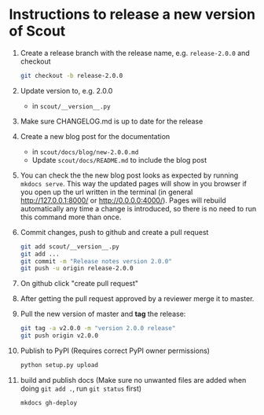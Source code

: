 # Instructions to release a new version of Scout

1. Create a release branch with the release name, e.g. `release-2.0.0` and checkout

    ```bash
    git checkout -b release-2.0.0
    ```

1. Update version to, e.g. 2.0.0

   - in `scout/__version__.py`

1. Make sure CHANGELOG.md is up to date for the release

1. Create a new blog post for the documentation

    - in `scout/docs/blog/new-2.0.0.md`
    - Update `scout/docs/README.md` to include the blog post

1. You can check the the new blog post looks as expected by running `mkdocs serve`. This way the updated pages will show in you browser if you open up the url written in the terminal (in general http://127.0.0.1:8000/ or http://0.0.0.0:4000/). Pages will rebuild automatically any time a change is introduced, so there is no need to run this command more than once.

1. Commit changes, push to github and create a pull request

    ```bash
    git add scout/__version__.py
    git add ...
    git commit -m "Release notes version 2.0.0"
    git push -u origin release-2.0.0
    ```

1. On github click "create pull request"

1. After getting the pull request approved by a reviewer merge it to master.

1. Pull the new version of master and **tag** the release:

    ```bash
    git tag -a v2.0.0 -m "version 2.0.0 release"
    git push origin v2.0.0
    ```

1. Publish to PyPI (Requires correct PyPI owner permissions)

    ```bash
    python setup.py upload
    ```

1. build and publish docs (Make sure no unwanted files are added when doing `git add .`, run `git status` first)

    ```bash
    mkdocs gh-deploy
    ```
